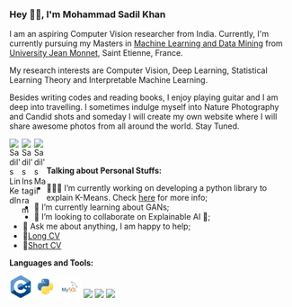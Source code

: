 ### Hey 👋🏽, I'm Mohammad Sadil Khan


I am an aspiring Computer Vision researcher from India. 
Currently, I'm currently pursuing my Masters in [Machine Learning and Data Mining](https://mldm.univ-st-etienne.fr/) from [University Jean Monnet](https://www.univ-st-etienne.fr/fr/index.html), Saint Etienne, France. 

My research interests are Computer Vision, Deep Learning, Statistical Learning Theory and Interpretable Machine Learning. 


Besides writing codes and reading books, I enjoy playing guitar and I am deep into travelling. I sometimes indulge myself into Nature Photography and Candid shots and someday I will create my own website where I will share awesome photos from all around the world. Stay Tuned.

<a href="https://www.linkedin.com/in/md-sadil-khan-a96568170/">
  <img align="left" alt="Sadil's LinKedIn" width="22px" src="https://cdn.jsdelivr.net/npm/simple-icons@v3/icons/linkedin.svg" />
</a>
<a href="https://www.instagram.com/md.sadil_khan/?hl=en">
  <img align="left" alt="Sadil's Instagram" width="22px" src="https://cdn.jsdelivr.net/npm/simple-icons@v3/icons/instagram.svg" />
</a>

<a href="mailto:edwardstephendrood@gmail.com?subject=Mail&body=Please Mail Me!">
  <img align="left" alt="Sadil's Mail" width="22px" src= "https://upload.wikimedia.org/wikipedia/commons/thumb/4/45/New_Logo_Gmail.svg/634px-New_Logo_Gmail.svg.png"/>
</a>
  
<br />
<br />


**Talking about Personal Stuffs:**

- 👨🏽‍💻 I’m currently working on developing a python library to explain K-Means. Check [here]() for more info;
- 🌱 I’m currently learning about GANs; 
- 👯 I’m looking to collaborate on Explainable AI 🤝;
- 💬 Ask me about anything, I am happy to help;
- 📝[Long CV](https://drive.google.com/file/d/1ODSIAk5iQGnSFbQVUQyT0-ezj11lbWoq/view?usp=sharing)
- 📝[Short CV](https://drive.google.com/file/d/1Fr3m7mONO92zlEGXeXW0pCP8LovB5MUn/view?usp=sharing)


**Languages and Tools:**  

<code><img height="40" src="https://raw.githubusercontent.com/github/explore/80688e429a7d4ef2fca1e82350fe8e3517d3494d/topics/cpp/cpp.png"></code>
<code><img height="40" src="https://raw.githubusercontent.com/github/explore/80688e429a7d4ef2fca1e82350fe8e3517d3494d/topics/python/python.png"></code>
<code><img height="40" src="https://raw.githubusercontent.com/github/explore/80688e429a7d4ef2fca1e82350fe8e3517d3494d/topics/mysql/mysql.png"></code>
<code><img height="40" src="http://www.pngall.com/wp-content/uploads/2017/05/Copyright-Symbol-R-Free-Download-PNG.png"></code>
<code><img height="40" src="https://julialang.org/assets/infra/logo.svg"></code>
<code><img height="40" src="https://upload.wikimedia.org/wikipedia/en/c/cd/Anaconda_Logo.png"></code>

